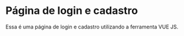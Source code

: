 # Página de login e cadastro

Essa é uma página de login e cadastro utilizando a ferramenta VUE JS.

